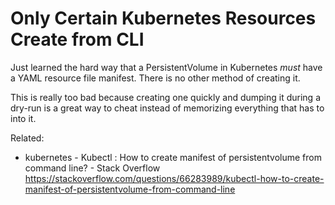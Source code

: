 # Only Certain Kubernetes Resources Create from CLI

Just learned the hard way that a PersistentVolume in Kubernetes *must*
have a YAML resource file manifest. There is no other method of creating
it.

This is really too bad because creating one quickly and dumping it
during a dry-run is a great way to cheat instead of memorizing
everything that has to into it.

Related:

* kubernetes - Kubectl : How to create manifest of persistentvolume from command line? - Stack Overflow  
  <https://stackoverflow.com/questions/66283989/kubectl-how-to-create-manifest-of-persistentvolume-from-command-line>
